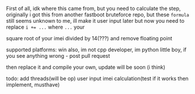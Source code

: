 First of all, idk where this came from, but you need to calculate the step, originally i got this from
another fastboot bruteforce repo, but these `formula` still seems unknown to me, ill make it user input later
but now you need to replace `i += ...` where `...` your

square root of your imei divided by 14(???) and remove floating point

supported platforms: win
also, im not cpp developer, im python little boy, if you see anything wrong - post pull request

then replace it and compile your own, update will be soon
(i think)

todo:
add threads(will be op)
user input imei calculation(test if it works then implement, musthave)
